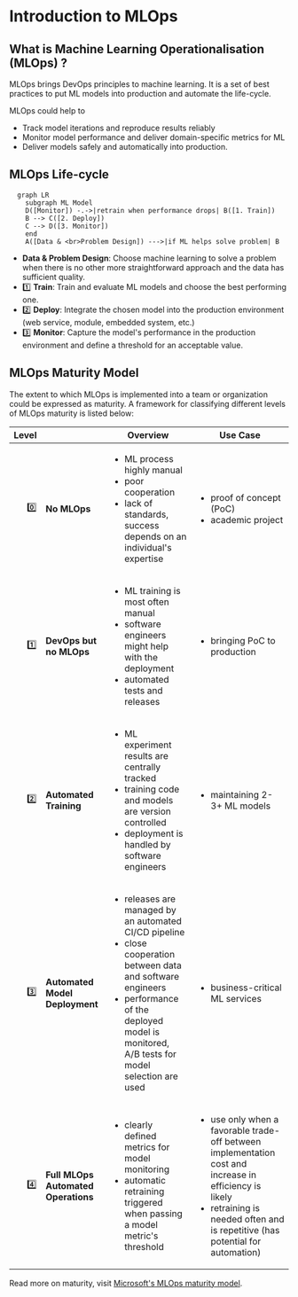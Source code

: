 # Introduction to MLOps

## What is Machine Learning Operationalisation (MLOps) ?

MLOps brings DevOps principles to machine learning. It is a set of best practices to put ML models into production and automate the life-cycle.

MLOps could help to

- Track model iterations and reproduce results reliably
- Monitor model performance and deliver domain-specific metrics for ML
- Deliver models safely and automatically into production.

## MLOps Life-cycle

```mermaid
  graph LR
    subgraph ML Model
    D([Monitor]) -.->|retrain when performance drops| B([1. Train])
    B --> C([2. Deploy])
    C --> D([3. Monitor])
    end
    A([Data & <br>Problem Design]) --->|if ML helps solve problem| B
```

- **Data & Problem Design**: Choose machine learning to solve a problem when there is no other more straightforward approach and the data has sufficient quality.
- 1️⃣ **Train**: Train and evaluate ML models and choose the best performing one.
- 2️⃣ **Deploy**: Integrate the chosen model into the production environment (web service, module, embedded system, etc.)
- 3️⃣ **Monitor**: Capture the model's performance in the production environment and define a threshold for an acceptable value.

## MLOps Maturity Model

The extent to which MLOps is implemented into a team or organization could be expressed as maturity. A framework for classifying different levels of MLOps maturity is listed below:

| Level |              | Overview | Use Case | 
|----:|--------------|----------|----------|  
| 0️⃣  | **No MLOps** | <ul><li>ML process highly manual</li><li>poor cooperation</li><li>lack of standards, success depends on an individual's expertise</li> </ul> | <ul><li>proof of concept (PoC)</li><li>academic project</li></ul> |
| 1️⃣  | **DevOps but no MLOps** | <ul><li>ML training is most often manual </li><li>software engineers might help with the deployment</li><li>automated tests and releases</li> </ul> | <ul><li>bringing PoC to production</li></ul> |
| 2️⃣  | **Automated Training** | <ul><li>ML experiment results are centrally tracked </li><li>training code and models are version controlled</li><li>deployment is handled by software engineers</li> </ul> | <ul><li>maintaining 2-3+ ML models</li></ul> |
| 3️⃣  | **Automated Model Deployment** | <ul><li>releases are managed by an automated CI/CD pipeline</li><li>close cooperation between data and software engineers</li><li>performance of the deployed model is monitored, A/B tests for model selection are used</li></ul> | <ul><li>business-critical ML services</li></ul> |
| 4️⃣  | **Full MLOps Automated Operations** | <ul><li>clearly defined metrics for model monitoring</li><li>automatic retraining triggered when passing a model metric's threshold</li> </ul>  | <ul><li>use only when a favorable trade-off between implementation cost and increase in efficiency is likely</li><li>retraining is needed often and is repetitive (has potential for automation)</li></ul> |


Read more on maturity, visit [Microsoft's MLOps maturity model](https://docs.microsoft.com/en-us/azure/architecture/example-scenario/mlops/mlops-maturity-model).
